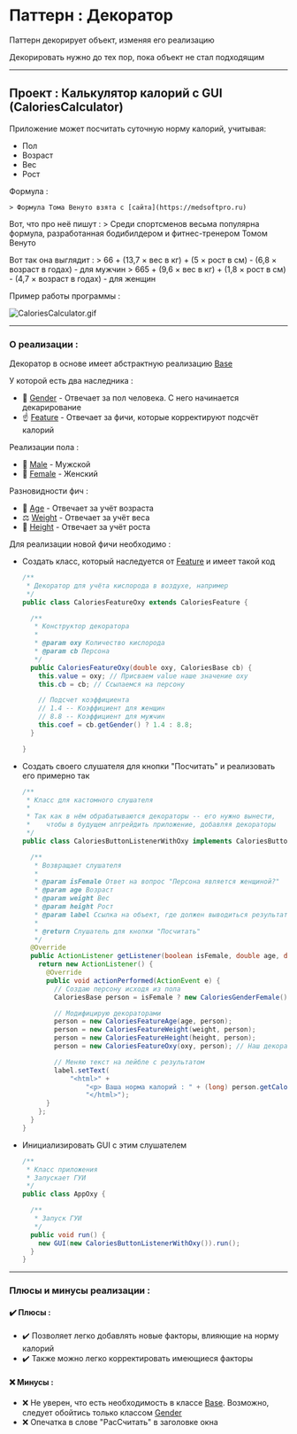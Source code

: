 # Паттерн : Декоратор

Паттерн декорирует объект, изменяя его реализацию

Декорировать нужно до тех пор, пока объект не стал подходящим

----

## Проект : Калькулятор калорий с GUI (CaloriesCalculator)

Приложение может посчитать суточную норму калорий, учитывая:

- Пол
- Возраст
- Вес
- Рост

Формула :

	> Формула Тома Венуто взята с [сайта](https://medsoftpro.ru)

Вот, что про неё пишут :
	> Среди спортсменов весьма популярна формула, разработанная бодибилдером и фитнес-тренером Томом Венуто 

Вот так она выглядит :
	> 66 + (13,7 × вес в кг) + (5 × рост в см) - (6,8 × возраст в годах) - для мужчин
	> 665 + (9,6 × вес в кг) + (1,8 × рост в см) - (4,7 × возраст в годах) - для женщин

Пример работы программы :

![CaloriesCalculator.gif](https://raw.githubusercontent.com/andybeardness/Learning-OOP/main/imgs/CaloriesCalculator.gif)

----

### О реализации :

Декоратор в основе имеет абстрактную реализацию [Base](https://github.com/andybeardness/Learning-OOP/blob/main/03-Decorator-CaloriesCalculator/src/AppCalories/CaloriesCalculator/Base/CaloriesBase.java)

У которой есть два наследника :
	
- 👫 [Gender](https://github.com/andybeardness/Learning-OOP/blob/main/03-Decorator-CaloriesCalculator/src/AppCalories/CaloriesCalculator/Genders/CaloriesGender.java) - Отвечает за пол человека. С него начинается декарирование
- ☝️ [Feature](https://github.com/andybeardness/Learning-OOP/blob/main/03-Decorator-CaloriesCalculator/src/AppCalories/CaloriesCalculator/Features/CaloriesFeature.java) - Отвечает за фичи, которые корректируют подсчёт калорий

Реализации пола :

- 👨 [Male](https://github.com/andybeardness/Learning-OOP/blob/main/03-Decorator-CaloriesCalculator/src/AppCalories/CaloriesCalculator/Genders/CaloriesGenderMale.java) - Мужской
- 👩 [Female](https://github.com/andybeardness/Learning-OOP/blob/main/03-Decorator-CaloriesCalculator/src/AppCalories/CaloriesCalculator/Genders/CaloriesGenderFemale.java) - Женский

Разновидности фич :

- 👴 [Age](https://github.com/andybeardness/Learning-OOP/blob/main/03-Decorator-CaloriesCalculator/src/AppCalories/CaloriesCalculator/Features/CaloriesFeatureAge.java) - Отвечает за учёт возраста
- ⚖️ [Weight](https://github.com/andybeardness/Learning-OOP/blob/main/03-Decorator-CaloriesCalculator/src/AppCalories/CaloriesCalculator/Features/CaloriesFeatureWeight.java) - Отвечает за учёт веса
- 📏 [Height](https://github.com/andybeardness/Learning-OOP/blob/main/03-Decorator-CaloriesCalculator/src/AppCalories/CaloriesCalculator/Features/CaloriesFeatureHeight.java) - Отвечает за учёт роста

Для реализации новой фичи необходимо :

- Создать класс, который наследуется от [Feature](https://github.com/andybeardness/Learning-OOP/blob/main/03-Decorator-CaloriesCalculator/src/AppCalories/CaloriesCalculator/Features/CaloriesFeature.java) и имеет такой код

	```java
	/**
	 * Декоратор для учёта кислорода в воздухе, например
	 */
	public class CaloriesFeatureOxy extends CaloriesFeature {

	  /**
	   * Конструктор декоратора
	   *
	   * @param oxy Количество кислорода
	   * @param cb Персона
	   */
	  public CaloriesFeatureOxy(double oxy, CaloriesBase cb) {
	    this.value = oxy; // Присваем value наше значение oxy
	    this.cb = cb; // Ссылаемся на персону

	    // Подсчет коэффициента
	    // 1.4 -- Коэффициент для женщин
	    // 8.8 -- Коэффициент для мужчин
	    this.coef = cb.getGender() ? 1.4 : 8.8;
	  }

	}
	```

- Создать своего слушателя для кнопки "Посчитать" и реализовать его примерно так

	```java
	/**
	 * Класс для кастомного слушателя
	 *
	 * Так как в нём обрабатываются декораторы -- его нужно вынести,
	 *    чтобы в будущем апгрейдить приложение, добавляя декораторы
	 */
	public class CaloriesButtonListenerWithOxy implements CaloriesButtonListenerInterface {

	  /**
	   * Возвращает слушателя
	   *
	   * @param isFemale Ответ на вопрос "Персона является женщиной?"
	   * @param age Возраст
	   * @param weight Вес
	   * @param height Рост
	   * @param label Ссылка на объект, где должен выводиться результат
	   *
	   * @return Слушатель для кнопки "Посчитать"
	   */
	  @Override
	  public ActionListener getListener(boolean isFemale, double age, double weight, double height, double oxy, JLabel label) {
	    return new ActionListener() {
	      @Override
	      public void actionPerformed(ActionEvent e) {
	        // Создаю персону исходя из пола
	        CaloriesBase person = isFemale ? new CaloriesGenderFemale() : new CaloriesGenderMale();

	        // Модифицирую декораторами
	        person = new CaloriesFeatureAge(age, person);
	        person = new CaloriesFeatureWeight(weight, person);
	        person = new CaloriesFeatureHeight(height, person);
	        person = new CaloriesFeatureOxy(oxy, person); // Наш декоратор с фичей

	        // Меняю текст на лейбле с результатом
	        label.setText(
	            "<html>" +
	                "<p> Ваша норма калорий : " + (long) person.getCalories() + " ккал в день</p>" +
	                "</html>");
	      }
	    };
	  }
	}

	```

- Инициализировать GUI с этим слушателем

	```java
	/**
	 * Класс приложения
	 * Запускает ГУИ
	 */
	public class AppOxy {

	  /**
	   * Запуск ГУИ
	   */
	  public void run() {
	    new GUI(new CaloriesButtonListenerWithOxy()).run();
	  }
	}
	```

----

### Плюсы и минусы реализации : 

#### ✔️ Плюсы :

- ✔️ Позволяет легко добавлять новые факторы, влияющие на норму калорий
- ✔️ Также можно легко корректировать имеющиеся факторы

#### ❌ Минусы :

- ❌ Не уверен, что есть необходимость в классе [Base](https://github.com/andybeardness/Learning-OOP/blob/main/03-Decorator-CaloriesCalculator/src/AppCalories/CaloriesCalculator/Base/CaloriesBase.java). Возможно, следует обойтись только классом [Gender](https://github.com/andybeardness/Learning-OOP/blob/main/03-Decorator-CaloriesCalculator/src/AppCalories/CaloriesCalculator/Genders/CaloriesGender.java)
- ❌ Опечатка в слове "РасСчитать" в заголовке окна
	